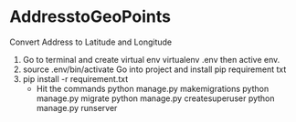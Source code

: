 # AddresstoGeoPoints
Convert Address to Latitude and Longitude
1. Go to terminal and create virtual env
	virtualenv .env
	then active env.
2. source .env/bin/activate
	Go into project and install pip requirement txt
3. pip install -r requirement.txt
	- Hit the commands
		python manage.py makemigrations
		python manage.py migrate
		python manage.py createsuperuser
		python manage.py runserver
